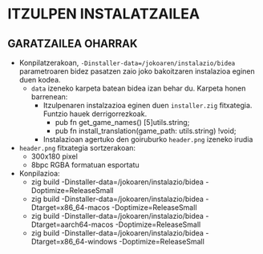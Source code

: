 # ITZULPEN INSTALATZAILEA


## GARATZAILEA OHARRAK

* Konpilatzerakoan, `-Dinstaller-data=/jokoaren/instalazio/bidea` parametroaren bidez pasatzen zaio joko bakoitzaren instalazioa eginen duen kodea.
  * `data` izeneko karpeta batean bidea izan behar du. Karpeta honen barrenean:
    * Itzulpenaren instalzazioa eginen duen `installer.zig` fitxategia. Funtzio hauek derrigorrezkoak.
      * pub fn get_game_names() [5]utils.string;
      * pub fn install_translation(game_path: utils.string) !void;
    * Instalazioan agertuko den goiruburko `header.png` izeneko irudia
* `header.png` fitxategia sortzerakoan:
  * 300x180 pixel
  * 8bpc RGBA formatuan esportatu
* Konpilazioa:
  * zig build -Dinstaller-data=/jokoaren/instalazio/bidea -Doptimize=ReleaseSmall 
  * zig build -Dinstaller-data=/jokoaren/instalazio/bidea -Dtarget=x86_64-macos -Doptimize=ReleaseSmall 
  * zig build -Dinstaller-data=/jokoaren/instalazio/bidea -Dtarget=aarch64-macos -Doptimize=ReleaseSmall 
  * zig build -Dinstaller-data=/jokoaren/instalazio/bidea -Dtarget=x86_64-windows -Doptimize=ReleaseSmall 